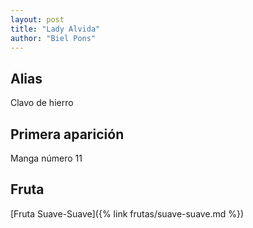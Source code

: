 ```yaml
---
layout: post
title: "Lady Alvida"
author: "Biel Pons"
---
```


## Alias

Clavo de hierro

## Primera aparición

Manga número 11

## Fruta

[Fruta Suave-Suave]({% link frutas/suave-suave.md %})